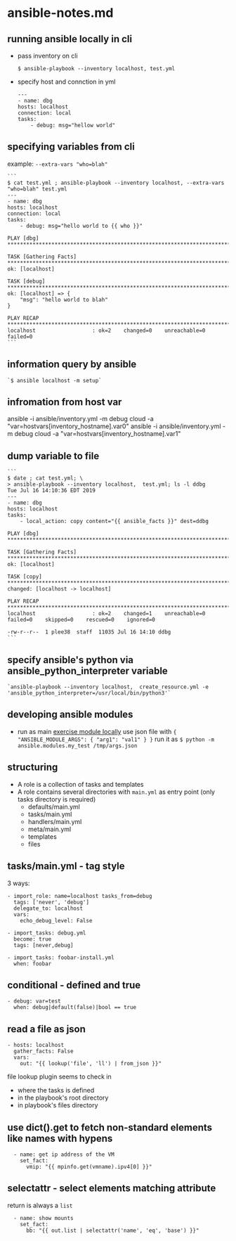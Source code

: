 # ansible-notes.md

## running ansible locally in cli

* pass inventory on cli

  `$ ansible-playbook --inventory localhost, test.yml`

* specify host and connction in yml

    ```
    ---
    - name: dbg
    hosts: localhost
    connection: local
    tasks:
        - debug: msg="hellow world"
    ```

## specifying variables from cli

example: `--extra-vars "who=blah"`

    ```
    $ cat test.yml ; ansible-playbook --inventory localhost, --extra-vars "who=blah" test.yml
    ---
    - name: dbg
    hosts: localhost
    connection: local
    tasks:
        - debug: msg="hello world to {{ who }}"

    PLAY [dbg] *************************************************************************************************************

    TASK [Gathering Facts] *************************************************************************************************
    ok: [localhost]

    TASK [debug] ***********************************************************************************************************
    ok: [localhost] => {
        "msg": "hello world to blah"
    }

    PLAY RECAP *************************************************************************************************************
    localhost                  : ok=2    changed=0    unreachable=0    failed=0
    ```

## information query by ansible

    `$ ansible localhost -m setup`


## infromation from host var
ansible -i ansible/inventory.yml -m debug cloud -a "var=hostvars[inventory_hostname].var0"
ansible -i ansible/inventory.yml -m debug cloud -a "var=hostvars[inventory_hostname].var1"

## dump variable to file

    ```
    $ date ; cat test.yml; \
    > ansible-playbook --inventory localhost,  test.yml; ls -l ddbg
    Tue Jul 16 14:10:36 EDT 2019
    ---
    - name: dbg
    hosts: localhost
    tasks:
        - local_action: copy content="{{ ansible_facts }}" dest=ddbg

    PLAY [dbg] *************************************************************************************************************

    TASK [Gathering Facts] *************************************************************************************************
    ok: [localhost]

    TASK [copy] ************************************************************************************************************
    changed: [localhost -> localhost]

    PLAY RECAP *************************************************************************************************************
    localhost                  : ok=2    changed=1    unreachable=0    failed=0    skipped=0    rescued=0    ignored=0

    -rw-r--r--  1 plee38  staff  11035 Jul 16 14:10 ddbg
    ```

## specify ansible's python via ansible_python_interpreter variable

    `ansible-playbook --inventory localhost,  create_resource.yml -e 'ansible_python_interpreter=/usr/local/bin/python3'`

## developing ansible modules
* run as main [exercise module locally](https://docs.ansible.com/ansible/latest/dev_guide/developing_modules_general.html#exercising-module-code-locally)
  use json file with `{ "ANSIBLE_MODULE_ARGS": { "arg1": "val1" } }`
  run it as `$ python -m ansible.modules.my_test /tmp/args.json`
  
## structuring
* A role is a collection of tasks and templates
* A role contains several directories with `main.yml` as entry point (only tasks directory is required)
  * defaults/main.yml
  * tasks/main.yml
  * handlers/main.yml
  * meta/main.yml
  * templates
  * files

## tasks/main.yml - tag style
3 ways:
```
- import_role: name=localhost tasks_from=debug
  tags: ['never', 'debug']
  delegate_to: localhost
  vars:
    echo_debug_level: False
```
```
- import_tasks: debug.yml
  become: true
  tags: [never,debug]
```
```
- import_tasks: foobar-install.yml
  when: foobar
```

## conditional - defined and true
```
- debug: var=test
  when: debug|default(false)|bool == true
```

## read a file as json
```
- hosts: localhost
  gather_facts: False
  vars:
    out: "{{ lookup('file', 'll') | from_json }}"
```
file lookup plugin seems to check in
* where the tasks is defined
* in the playbook's root directory
* in playbook's files directory

## use dict().get to fetch non-standard elements like names with hypens
```
  - name: get ip address of the VM
    set_fact:
      vmip: "{{ mpinfo.get(vmname).ipv4[0] }}"
```

## selectattr - select elements matching attribute
return is always a `list`
```
  - name: show mounts
    set_fact:
      bb: "{{ out.list | selectattr('name', 'eq', 'base') }}"
```
